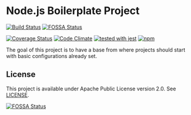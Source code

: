 # Node.js Boilerplate Project
[![Build Status](https://travis-ci.org/vitorsalgado/nodejs-boilerplate.svg?branch=master)](https://travis-ci.org/vitorsalgado/nodejs-boilerplate) [![FOSSA Status](https://app.fossa.com/api/projects/git%2Bgithub.com%2Fvitorsalgado%2Fnodejs-boilerplate.svg?type=shield)](https://app.fossa.com/projects/git%2Bgithub.com%2Fvitorsalgado%2Fnodejs-boilerplate?ref=badge_shield)

[![Coverage Status](https://coveralls.io/repos/github/vitorsalgado/nodejs-boilerplate/badge.svg?branch=master)](https://coveralls.io/github/vitorsalgado/nodejs-boilerplate?branch=master)
[![Code Climate](https://codeclimate.com/github/vitorsalgado/nodejs-boilerplate/badges/gpa.svg)](https://codeclimate.com/github/vitorsalgado/nodejs-boilerplate)
[![tested with jest](https://img.shields.io/badge/tested_with-jest-99424f.svg)](https://github.com/facebook/jest)
[![npm](https://img.shields.io/npm/dt/generator-nodejs-toolkit.svg)](https://www.npmjs.com/package/generator-nodejs-toolkit)

The goal of this project is to have a base from where projects should start with basic configurations already set.  

## License
This project is available under Apache Public License version 2.0. See [LICENSE](LICENSE).


[![FOSSA Status](https://app.fossa.com/api/projects/git%2Bgithub.com%2Fvitorsalgado%2Fnodejs-boilerplate.svg?type=large)](https://app.fossa.com/projects/git%2Bgithub.com%2Fvitorsalgado%2Fnodejs-boilerplate?ref=badge_large)